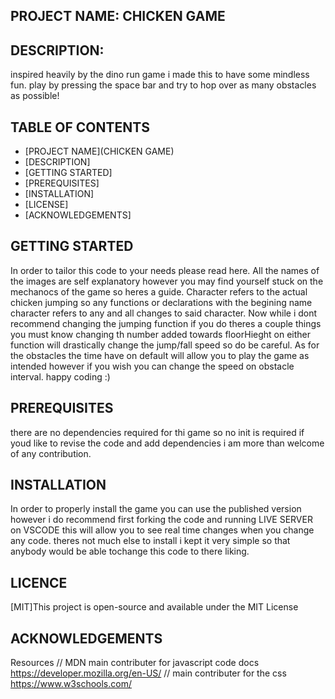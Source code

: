 ## PROJECT NAME: CHICKEN GAME

## DESCRIPTION:
inspired heavily by the dino run game i made this to have some mindless fun.
play by pressing the space bar and try to hop over as many obstacles as possible!

## TABLE OF CONTENTS
- [PROJECT NAME](CHICKEN GAME)
- [DESCRIPTION]
- [GETTING STARTED]
- [PREREQUISITES]
- [INSTALLATION]
- [LICENSE]
- [ACKNOWLEDGEMENTS]

## GETTING STARTED

In order to tailor this code to your needs please read here. All the names of the images are self explanatory however you may find yourself stuck on the mechanocs of the game so heres a guide. Character refers to the actual chicken jumping so any functions or declarations with the begining name character refers to any and all changes to said character. Now while i dont recommend changing the jumping function if you do theres a couple things you must know changing th number added towards floorHieght on either function will drastically change the jump/fall speed so do be careful. As for the obstacles the time  have on default will allow you to play the game as intended however if you wish you can change the speed on obstacle interval. happy coding :)

## PREREQUISITES
there are no dependencies required for thi game so no init is required if youd like to revise the code and add dependencies i am more than welcome of any contribution.

## INSTALLATION
In order to properly install the game you can use the published version however i do recommend first forking the code and running LIVE SERVER on VSCODE this will allow you to see real time changes when you change any code.
theres not much else to install i kept it very simple so that anybody would be able tochange this code to there liking.

## LICENCE
[MIT]This project is open-source and available under the MIT License

## ACKNOWLEDGEMENTS
Resources
// MDN main contributer for javascript code docs
https://developer.mozilla.org/en-US/
// main contributer for the css
https://www.w3schools.com/

